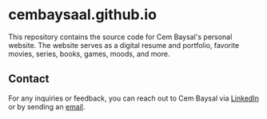# cembaysaal.github.io

This repository contains the source code for Cem Baysal's personal website. The website serves as a digital resume and portfolio, favorite movies, series, books, games, moods, and more.

## Contact

For any inquiries or feedback, you can reach out to Cem Baysal via [LinkedIn](https://www.linkedin.com/in/cembaysal/) or by sending an [email](mailto:baysalc@mef.edu.tr).